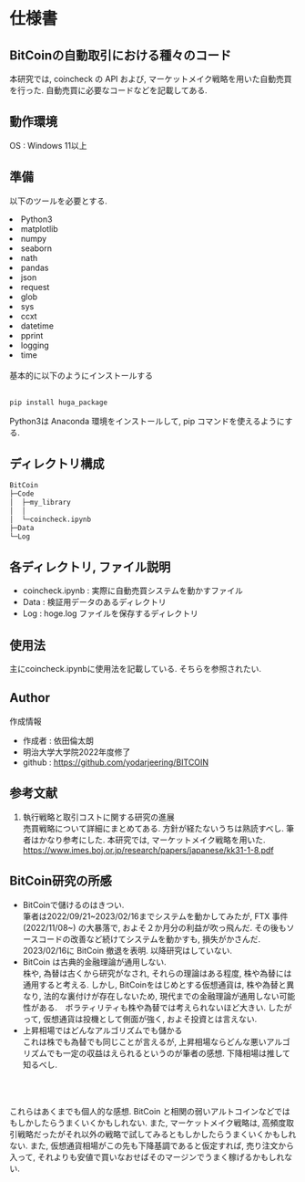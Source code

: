 # 仕様書


## BitCoinの自動取引における種々のコード
本研究では, coincheck の API および, マーケットメイク戦略を用いた自動売買を行った. 自動売買に必要なコードなどを記載してある.
<br>

## 動作環境

OS : Windows 11以上
<br>

## 準備
以下のツールを必要とする.


<li> Python3
<li> matplotlib
<li> numpy
<li> seaborn
<li> nath
<li> pandas 
<li> json
<li> request
<li> glob
<li> sys
<li> ccxt
<li> datetime
<li> pprint
<li> logging
<li> time
<br>
<br>
基本的に以下のようにインストールする
<br>
<br>

```bash
pip install huga_package
```

Python3は Anaconda 環境をインストールして, pip コマンドを使えるようにする.
## ディレクトリ構成

```bash
BitCoin
├─Code
│  ├─my_library
│  │ 
│  └─coincheck.ipynb   
├─Data
└─Log
```
## 各ディレクトリ, ファイル説明

* coincheck.ipynb : 実際に自動売買システムを動かすファイル
* Data : 検証用データのあるディレクトリ
* Log : hoge.log ファイルを保存するディレクトリ

## 使用法

主にcoincheck.ipynbに使用法を記載している. そちらを参照されたい. 

## Author

作成情報

* 作成者 : 依田倫太朗
* 明治大学大学院2022年度修了
* github : https://github.com/yodarjeering/BITCOIN

## 参考文献

  1.   執行戦略と取引コストに関する研究の進展 <br> 売買戦略について詳細にまとめてある. 方針が経たないうちは熟読すべし. 筆者はかなり参考にした. 本研究では, マーケットメイク戦略を用いた.
   https://www.imes.boj.or.jp/research/papers/japanese/kk31-1-8.pdf

## BitCoin研究の所感
* BitCoinで儲けるのはきつい.<br>
 筆者は2022/09/21~2023/02/16までシステムを動かしてみたが, FTX 事件 (2022/11/08~) の大暴落で, およそ２か月分の利益が吹っ飛んだ. その後もソースコードの改善など続けてシステムを動かすも, 損失がかさんだ. 2023/02/16に BitCoin 撤退を表明. 以降研究はしていない.
* BitCoin は古典的金融理論が通用しない.<br>
  株や, 為替は古くから研究がなされ, それらの理論はある程度, 株や為替には通用すると考える. しかし, BitCoinをはじめとする仮想通貨は, 株や為替と異なり, 法的な裏付けが存在しないため, 現代までの金融理論が通用しない可能性がある.　ボラティリティも株や為替では考えられないほど大きい. したがって, 仮想通貨は投機として側面が強く, およそ投資とは言えない.
* 上昇相場ではどんなアルゴリズムでも儲かる<br>
これは株でも為替でも同じことが言えるが, 上昇相場ならどんな悪いアルゴリズムでも一定の収益はえられるというのが筆者の感想. 下降相場は推して知るべし. 
<br>
<br>

これらはあくまでも個人的な感想. BitCoin と相関の弱いアルトコインなどではもしかしたらうまくいくかもしれない. また, マーケットメイク戦略は, 高頻度取引戦略だったがそれ以外の戦略で試してみるともしかしたらうまくいくかもしれない. また, 仮想通貨相場がこの先も下降基調であると仮定すれば, 売り注文から入って, それよりも安値で買いなおせばそのマージンでうまく稼げるかもしれない.

